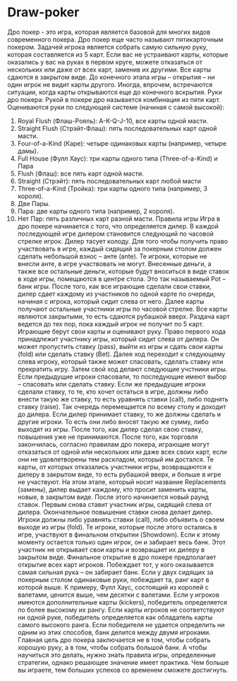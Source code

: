 # Draw-poker
Дро покер - это игра, которая является базовой для многих видов современного покера. Дро покер еще часто называют пятикарточным покером.
Задачей игрока является собрать самую сильную руку, которая составляется из 5 карт. Если вас не устраивают карты, которые оказались у вас на руках в первом круге, можете отказаться от нескольких или даже от всех карт, заменив их другими. Все карты сдаются в закрытом виде. До конечного этапа игры – открытия – ни один игрок не видит карты другого. Иногда, впрочем, встречаются ситуации, когда карты открываются еще до конечного вскрытия.
Руки дро покера:
Рукой в покере дро называется комбинация из пяти карт. Оцениваются руки по следующей системе (начиная с самой высокой):
1. Royal Flush (Флаш-Рояль): A-K-Q-J-10, все карты одной масти.
2. Straight Flush (Стрэйт-Флаш): пять последовательных карт одной масти.
3. Four-of-a-Kind (Каре): четыре одинаковых карты (например, четыре дамы). 
4. Full House (Фулл Хаус): три карты одного типа (Three-of-a-Kind) и Пара
5. Flush (Флаш): все пять карт одной масти.
6. Straight (Стрэйт): пять последовательных карт любой масти
7. Three-of-a-Kind (Тройка): три карты одного типа (например, 3 короля).
8. Две Пары.
9. Пара: две карты одного типа (например, 2 короля).
10. Нет Пар: пять различных карт разной масти.
Правила игры
Игра в дро покере начинается с того, что определяется дилер. В каждой последующей игре дилером становится следующий по часовой стрелке игрок. Дилер тасует колоду. Для того чтобы получить право участвовать в игре, каждый сидящий за покерным столом должен сделать небольшой взнос – анте (ante). Те игроки, которые не внесли анте, в игре участвовать не могут. Внесенные деньги, а также все остальные деньги, которые будут вноситься в виде ставок в ходе игры, помещаются в центре стола. Это так называемый Pot – банк игры. После того, как все играющие сделали свои ставки, дилер сдает каждому из участников по одной карте по очереди, начиная с игрока, который сидит слева от него. Далее карты получают остальные участники игры по часовой стрелке. Все карты являются закрытыми, то есть сдаются рубашкой вверх. Раздача карт ведется до тех пор, пока каждый игрок не получит по 5 карт.
Играющие берут свои карты и оценивают руку. Право первого хода принадлежит участнику игры, который сидит слева от дилера. Он может пропустить ставку (pass), выйти из игры и сдать свои карты (fold) или сделать ставку (Bet). Далее ход переходит к следующему слева игроку, который также может спасовать, сделать ставку или прекратить игру. Затем свой ход делают следующие учстники игры. Если предыдущие игроки спасовали, то последующие имеют выбор – спасовать или сделать ставку. Если же предыдущие игроки сделали ставку, то те, кто хочет остаться в игре, должны либо внести такую же ставку, то есть уравнять ставки (call), либо поднять ставку (raise). Так очередь перемещается по всему столу и доходит до дилера. Если дилер принимает ставку, то же должны сделать и другие игроки. То есть они либо вносят такую же сумму, либо выходят из игры. После того, как дилер сделал свою ставку, повышения уже не принимаются.
После того, как торговля закончилась, согласно правилам дро покера, играющие могут отказаться от одной или нескольких или даже всех своих карт, если они не удовлетворены тем раскладом, который им достался. Те карты, от которых отказались участники игры, возвращаются к дилеру в закрытом виде, то есть рубашкой вверх, и больше в игре не участвуют.
На этом этапе, который носит название Replacements (замены), дилер выдает каждому, кто просит заменить карты, новые, в закрытом виде. После этого начинается новый раунд ставок. Первым снова ставит участник игры, сидящий слева от дилера. Окончательное повышение ставки снова делает дилер. Игроки должны либо уравнять ставки (call), либо объявить о своем выходе из игры (fold). Те игроки, которые после этого остались в игре, участвуют в финальном открытии (Showdown). Если к этому моменту остается только один игрок, он и забирает весь банк. Этот участник не открывает свои карты и возвращает их дилеру в закрытом виде.
Финальное открытие в дро покере предполагает открытие всех карт игроков. Побеждает тот, у кого оказывается самая сильная рука – он забирает банк. Если у двух сидящих за покерным столом одинаковые руки, побеждает та, ранг карт в которой выше. К примеру, Фулл Хаус, состоящий из королей с валетами, ценится выше, чем десятки с валетами. Если у игроков имеются дополнительные карты (kickers), победитель определяется по более высокому их рангу. Если карты игроков не соответствуют ни одной руке, победитель определяется как обладатель карты самого высокого ранга. Если победителя не удается определить ни одним из этих способов, банк делится между двумя игроками.
Главная цель дро покера заключается не в том, чтобы собрать хорошую руку, а в том, чтобы собрать большой банк. А чтобы научиться это делать, нужно знать правила игры, определенные стратегии, однако решающее значение имеет практика. Чем больше вы играете, тем больших успехов со временем сможете достигнуть.
